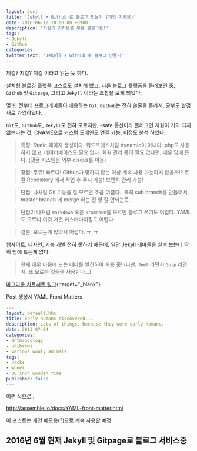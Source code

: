 ```yaml
---
layout: post
title: 'Jekyll + Github 로 블로그 만들기 (개인 기록용)'
date: 2016-06-12 18:00:00 +0900
description: '지킬과 깃허브로 무료 블로그를!'
tags:
- Jekyll
- Github
categories:
twitter_text: 'Jekyll + Github 로 블로그 만들기'
---
```


제킬? 지킬? 지킬 이라고 읽는 듯 하다.

설치형 블로깅 플랫폼 고스트도 설치해 봤고, 다른 블로그 플랫폼을 둘러보던 중, `Github` 및 `Gitpage`, 그리고 `Jekyll` 이라는 조합을 보게 되었다.

몇 년 전부터 프로그래머들이 애용하는 `Git`, `Github`는 전혀 쓸줄을 몰라서, 공부도 할겸 새로 가입하였다.

`Git`도, `Github`도, `Jekyll`도 전혀 모르지만, -safe 옵션이라 플러그인 지원이 거의 되지 않는다는 것, CNAME으로 커스텀 도메인도 연결 가능. 이정도 분석 하였다.

> 특징: Static 페이지 생성이다. 워드프레스처럼 dynamic이 아니다. php도 사용하지 않고, 데이터베이스도 필요 없다. 회원 관리 등이 필요 없다면, 매우 맘에 든다. (댓글 시스템은 외부 disqus를 이용)

> 장점: 무료! 빠르다! Github가 망하지 않는 이상 계속 사용 가능하지 않을까!? 로컬 Repository 에서 작업 후 푸시 가능! 브랜치 관리 가능!

> 단점: 나처럼 Git 기능을 잘 모르면 조금 어렵다.. 특히 sub branch를 만들어서, master branch 에 merge 하는 건 영 잘 안되는듯..

> 단점2: 나처럼 `markdown` 혹은 `kramdown`을 모르면 블로그 쓰기도 어렵다. YAML도 모르니 이것 저것 커스터마이징도 어렵다.

> 결론: 모르는게 많아서 어렵다. ㅠ_ㅠ

웹사이트, 디자인, 기능 개발 전혀 못하기 때문에, 일단 Jekyll 테마들을 살펴 보는데 딱히 맘에 드는게 없다.

> 현재 매우 마음에 드는 테마를 발견하여 사용 중! (다만, `Jeet` 라던지 `Gulp` 라던지, 또 모르는 것들을 사용한다...)



[마크다운 치트시트 링크](https://github.com/adam-p/markdown-here/wiki/Markdown-Cheatsheet){:target="_blank"}

Post 생성시 YAML Front Matters

```yaml
---
layout: default.hbs
title: Early humans discovered...
description: Lots of things, because they were early humans.
date: 2013-07-04
categories:
- anthropology
- unibrows
- various wooly animals
tags:
- rocks
- wheel
- 30 inch wooden rims
published: false
---
```

이런 식으로..


<a href="http://assemble.io/docs/YAML-front-matter.html">http://assemble.io/docs/YAML-front-matter.html</a>

이 포스트는 개인 메모용(?)으로 계속 사용할 예정

## 2016년 6월 현재 Jekyll 및 Gitpage로 블로그 서비스중
